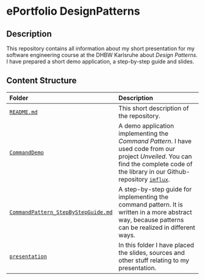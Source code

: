 # ePortfolio DesignPatterns

## Description
This repository contains all information about my short presentation for my software engineering course at the DHBW Karlsruhe about *Design Patterns*. I have prepared a short demo application, a step-by-step guide and slides.

## Content Structure

|Folder|Description|
|:---|:---|
|[`README.md`](https://github.com/CodeLionX/ePortfolio_DesignPatterns/blob/master/README.md)| This short description of the repository.|
|[`CommandDemo`](https://github.com/CodeLionX/ePortfolio_DesignPatterns/blob/master/CommandDemo)| A demo application implementing the *Command Pattern*. I have used code from our project *Unveiled*. You can find the complete code of the library in our Github-repository [`imflux`](https://github.com/SAS-Systems/imflux).|
|[`CommandPattern_StepByStepGuide.md`](https://github.com/CodeLionX/ePortfolio_DesignPatterns/blob/master/CommandPattern_StepByStepGuide.md)| A step-by-step guide for implementing the command pattern. It is written in a more abstract way, because patterns can be realized in different ways. |
|[`presentation`](https://github.com/CodeLionX/ePortfolio_DesignPatterns/blob/master/presentation)| In this folder I have placed the slides, sources and other stuff relating to my presentation. |
